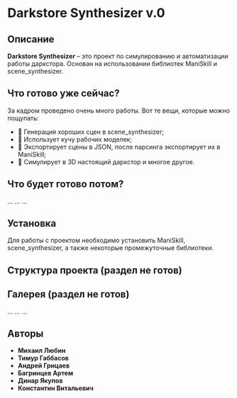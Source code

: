 # Darkstore Synthesizer v.0

## Описание  
**Darkstore Synthesizer** – это проект по симулированию и автоматизации работы даркстора. Основан на использовании библиотек ManiSkill и scene_synthesizer.

## Что готово уже сейчас?
За кадром проведено очень много работы. Вот те вещи, которые можно пощупать:
- 🔹 Генерация хороших сцен в scene_synthesizer;
- 🔹 Использует кучу рабочих моделек;
- 🔹 Экспортирует сцены в JSON, после парсинга экспортирует их в ManiSkill;
- 🔹 Симулирует в 3D настоящий даркстор и многое другое.

## Что будет готово потом?
...
...
...

## Установка  
Для работы с проектом необходимо установить ManiSkill, scene_synthesizer, а также некоторые промежуточные библиотеки.

## Структура проекта  (раздел не готов)
<!-- ```
darkstore_synthesizer/
│── models/          # Модели для синтеза данных
│── scripts/         # Скрипты для генерации данных
│── sandbox/         # Черновые эксперименты и тесты
│── check.py         # Валидация данных
│── gen.py           # Генерация данных
│── README.md        # Описание проекта
``` -->

## Галерея (раздел не готов)
...
...
...

## Авторы  
- **Михаил Любин**
- **Тимур Габбасов**  
- **Андрей Грицаев**
- **Багринцев Артем**
- **Динар Якупов**
- **Константин Витальевич**